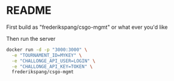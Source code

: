 # README

First build as "frederikspang/csgo-mgmt" or what ever you'd like

Then run the server

```bash
docker run -d -p "3000:3000" \
  -e "TOURNAMENT_ID=MYKEY" \
  -e "CHALLONGE_API_USER=LOGIN" \
  -e "CHALLONGE_API_KEY=TOKEN" \
  frederikspang/csgo-mgmt
```